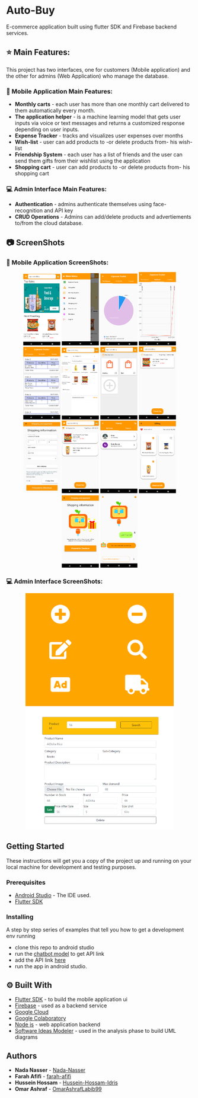 # Auto-Buy

E-commerce application built using flutter SDK and Firebase backend services.

## :star: Main Features:

This project has two interfaces, one for customers (Mobile application) and the other for admins (Web Application) who manage the database.

### :iphone: Mobile Application Main Features:

* **Monthly carts** - each user has more than one monthly cart delivered to them automatically every month.
* **The application helper** - is a machine learning model that gets user inputs via voice or text messages and returns a customized response depending on user inputs.
* **Expense Tracker** - tracks and visualizes user expenses over months
* **Wish-list** - user can  add products to -or delete products from- his wish-list
* **Friendship System** - each user has a list of friends and the user can send them gifts from their wishlist using the application
* **Shopping cart** - user can  add products to -or delete products from- his shopping cart

### :computer: Admin Interface Main Features:

* **Authentication** - admins authenticate themselves using face-recognition and API key
* **CRUD Operations** - Admins can add/delete products and advertiements to/from the cloud database.

## :camera: ScreenShots 

### :iphone: Mobile Application ScreenShots:
<p align='center'>
<img src="screenshots/mobile-application/1- homePage.png" width="100">
<img src="screenshots/mobile-application/2- application-drawer.png" width="100">
<img src="screenshots/mobile-application/3- expense-tracker-per-category.png" width="100">
<img src="screenshots/mobile-application/4-expense-tracker-per-month.png" width="100">
<img src="screenshots/mobile-application/5-expense-tracker-user-orders.png" width="100">
<img src="screenshots/mobile-application/6- categories.png" width="100">
<img src="screenshots/mobile-application/7- Monthly carts.png" width="100">
<img src="screenshots/mobile-application/8- Monthly Cart products.png" width="100">
<img src="screenshots/mobile-application/9 - check out screen.png" width="100">
<img src="screenshots/mobile-application/10 - shopping cart.png" width="100">
<img src="screenshots/mobile-application/11 - user friends.png" width="100">
<img src="screenshots/mobile-application/12 - friend wishlist.png" width="100">
<img src="screenshots/mobile-application/13 - gift friend.png" width="100">
<img src="screenshots/mobile-application/14 - app helper.png" width="100">
</p>

### :computer: Admin Interface ScreenShots:

<p align='center'>
<img src="screenshots/admin-interface/1 - home-page.png" width="400">
<img src="screenshots/admin-interface/2- editing product.png " width="400">
</p>

## Getting Started

These instructions will get you a copy of the project up and running on your local machine for development and testing purposes.

### Prerequisites

* [Android Studio](https://developer.android.com/studio) - The IDE used.
* [Flutter SDK](https://flutter.dev/)


### Installing

A step by step series of examples that tell you how to get a development env running

* clone this repo to android studio
* run the [chatbot model](https://github.com/Nada-Nasser/Auto_Buy/tree/main/chatbotmodel/chatbottraining) to get API link
* add the API link [here](https://github.com/Nada-Nasser/Auto_Buy/blob/main/auto_buy/lib/blocs/optio_change_notifier.dart#L54)
* run the app in android studio. 

## ⚙️ Built With

* [Flutter SDK](https://flutter.dev/) - to build the mobile application ui
* [Firebase](https://firebase.google.com/)  - used as a backend service
* [Google Cloud](https://cloud.google.com/) 
* [Google Colaboratory](https://colab.research.google.com/)
* [Node js](https://nodejs.org/en/) - web application backend
* [Software Ideas Modeler](https://www.softwareideas.net) - used in the analysis phase to build UML diagrams


## Authors

* **Nada Nasser** - [Nada-Nasser](https://github.com/Nada-Nasser)
* **Farah Afifi** - [farah-afifi](https://github.com/farah-afifi)
* **Hussein Hossam** - [Hussein-Hossam-Idris](https://github.com/Hussein-Hossam-Idris)
* **Omar Ashraf** - [OmarAshrafLabib99](https://github.com/OmarAshrafLabib99)
